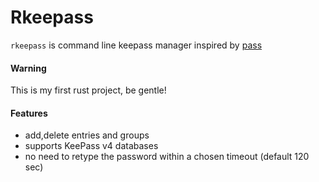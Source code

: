 Rkeepass
=========


`rkeepass` is command line keepass manager inspired by [pass](https://www.passwordstore.org)

#### Warning
This is my first rust project, be gentle!

#### Features
- add,delete entries and groups
- supports KeePass v4 databases
- no need to retype the password within a chosen timeout (default 120 sec)
